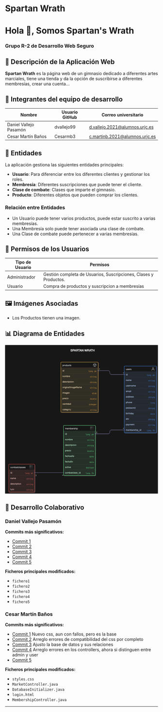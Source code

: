 # Spartan Wrath

<h1 >Hola 👋, Somos Spartan's Wrath</h1>
<h3 >Grupo R-2 de Desarrollo Web Seguro</h3> 

## 📌 Descripción de la Aplicación Web

**Spartan Wrath** es la página web de un gimnasio dedicado a diferentes artes marciales, tiene una tienda y da la opción de suscribirse a diferentes membresías, crear una cuenta...

## 👥 Integrantes del equipo de desarrollo

| Nombre                  | Usuario GitHub  | Correo universitario               |
|-------------------------|----------------|-----------------------------------|
| Daniel Vallejo Pasamón  | dvallejo99     | [d.vallejo.2021@alumnos.urjc.es](mailto:d.vallejo.2021@alumnos.urjc.es) |
| Cesar Martín Baños      | Cesarmb3       | [c.martinb.2021@alumnos.urjc.es](mailto:c.martinb.2021@alumnos.urjc.es) |

## 📄 Entidades

La aplicación gestiona las siguientes entidades principales:
- **Usuario**: Para diferenciar entre los diferentes clientes y gestionar los roles.
- **Membresía**: Diferentes suscripciones que puede tener el cliente.
- **Clase de combate**: Clases que imparte el gimnasio.
- **Producto**: Diferentes objetos que pueden comprar los clientes.

### Relación entre Entidades
- Un Usuario puede tener varios productos, puede estar suscrito a varias membresías.
- Una Membresía solo puede tener asociada una clase de combate.
- Una Clase de combate puede pertenecer a varias membresías.

## 🔑 Permisos de los Usuarios

| Tipo de Usuario | Permisos                                                         |
|-----------------|------------------------------------------------------------------|
| Administrador   | Gestión completa de Usuarios, Suscripciones, Clases y Productos. |
| Usuario         | Compra de productos y suscripcion a membresías                   |

## 🖼️ Imágenes Asociadas

- Los Productos tienen una imagen.

## 📊 Diagrama de Entidades

![Diagrama ER](entidades.png)

## 💪 Desarrollo Colaborativo

### Daniel Vallejo Pasamón

**Commits más significativos:**
- [Commit 1](#)
- [Commit 2](#)
- [Commit 3](#)
- [Commit 4](#)
- [Commit 5](#)

**Ficheros principales modificados:**
- `fichero1`
- `fichero2`
- `fichero3`
- `fichero4`
- `fichero5`

### Cesar Martín Baños

**Commits más significativos:**
- [Commit 1](https://github.com/DWS-2025/project-grupo-r-2/commit/31c5fa0db010a4fbf08dbc791ca1f933c18dfa62) Nuevo css, aun con fallos, pero es la base
- [Commit 2](https://github.com/DWS-2025/project-grupo-r-2/commit/687b4ed7a1138c2bc9726a0bd0173fd898734e91) Arreglo errores de compatibilidad del css por completo
- [Commit 3](https://github.com/DWS-2025/project-grupo-r-2/commit/e6e90ec3a57afad03d21e9d250fc1642ab31729f) Ajusto la base de datos y sus relaciones
- [Commit 4](https://github.com/DWS-2025/project-grupo-r-2/commit/19268b72b115b23373e99f7a50e56a14190b691f) Arreglo errores en los controllers, ahora si distinguen entre admin y user
- [Commit 5](#)

**Ficheros principales modificados:**
- `styles.css`
- `MarketController.java`
- `DatabaseInitializer.java`
- `login.html`
- `MembershipController.java`
---
